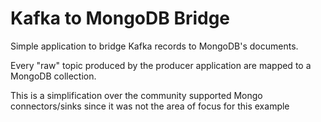 # Kafka to MongoDB Bridge


Simple application to bridge Kafka records to MongoDB's documents.

Every "raw" topic produced by the producer application are mapped to a MongoDB collection.

This is a simplification over the community supported Mongo connectors/sinks since it was not the area of focus for this example
